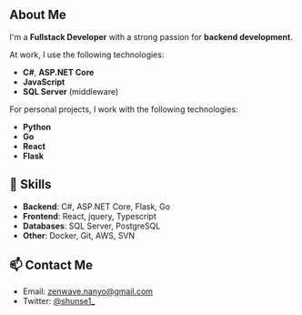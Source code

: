 ## About Me
I'm a **Fullstack Developer** with a strong passion for **backend development**.

At work, I use the following technologies:
- **C#**, **ASP.NET Core**
- **JavaScript**
- **SQL Server** (middleware)

For personal projects, I work with the following technologies:
- **Python**
- **Go**
- **React**
- **Flask**

## 🚀 Skills
- **Backend**: C#, ASP.NET Core, Flask, Go
- **Frontend**: React, jquery, Typescript
- **Databases**: SQL Server, PostgreSQL
- **Other**: Docker, Git, AWS, SVN

## 📫 Contact Me
- Email: [zenwave.nanyo@gmail.com](mailto:youremail@example.com)
- Twitter: [@shunse1_](https://twitter.com/shunse1_)
